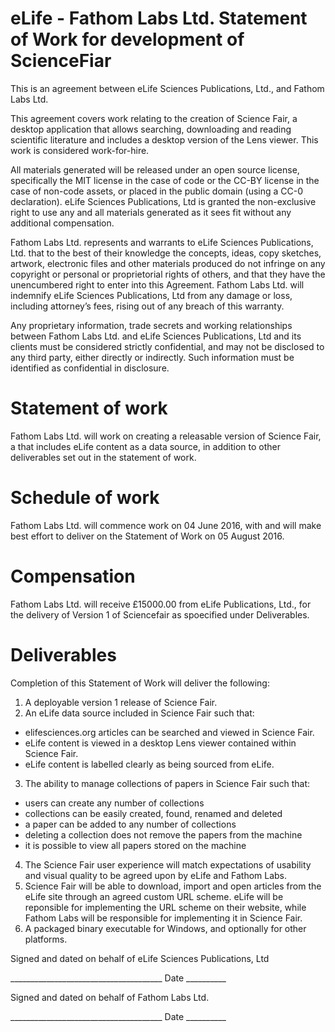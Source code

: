 # eLife - Fathom Labs Ltd. Statement of Work for development of ScienceFiar

This is an agreement between eLife Sciences Publications, Ltd., and Fathom Labs Ltd.

This agreement covers work relating to the creation of Science Fair, a desktop application that allows searching, downloading and reading scientific literature and includes a desktop version of the Lens viewer. This work is considered work-for-hire.

All materials generated will be released under an open source license, specifically the MIT license in the case of code or the CC-BY license in the case of non-code assets, or placed in the public domain (using a CC-0 declaration). eLife Sciences Publications, Ltd is granted the non-exclusive right to use any and all materials generated as it sees fit without any additional compensation.

Fathom Labs Ltd. represents and warrants to eLife Sciences Publications, Ltd. that to the best of their knowledge the concepts, ideas, copy sketches, artwork, electronic files and other materials produced do not infringe on any copyright or personal or proprietorial rights of others, and that they have the unencumbered right to enter into this Agreement. Fathom Labs Ltd. will indemnify eLife Sciences Publications, Ltd from any damage or loss, including attorney’s fees, rising out of any breach of this warranty.

Any proprietary information, trade secrets and working relationships between Fathom Labs Ltd. and eLife Sciences Publications, Ltd and its clients must be considered strictly confidential, and may not be disclosed to any third party, either directly or indirectly. Such information must be identified as confidential in disclosure.

# Statement of work

Fathom Labs Ltd. will work on creating a releasable version of Science Fair, a  that includes eLife content as a data source, in addition to other deliverables set out in the statement of work.

# Schedule of work

Fathom Labs Ltd. will commence work on 04 June 2016, with and will make best effort to deliver on the Statement of Work on 05 August 2016.

# Compensation 

Fathom Labs Ltd. will receive £15000.00 from eLife Publications, Ltd., for the delivery of Version 1 of Sciencefair as spoecified under Deliverables.

# Deliverables 

Completion of this Statement of Work will deliver the following:

1. A deployable version 1 release of Science Fair.
2. An eLife data source included in Science Fair such that:
  - elifesciences.org articles can be searched and viewed in Science Fair.
  - eLife content is viewed in a desktop Lens viewer contained within Science Fair.
  - eLife content is labelled clearly as being sourced from eLife.
3. The ability to manage collections of papers in Science Fair such that:
  - users can create any number of collections
  - collections can be easily created, found, renamed and deleted
  - a paper can be added to any number of collections
  - deleting a collection does not remove the papers from the machine
  - it is possible to view all papers stored on the machine
4. The Science Fair user experience will match expectations of usability and visual quality to be agreed upon by eLife and Fathom Labs.
5. Science Fair will be able to download, import and open articles from the eLife site through an agreed custom URL scheme. eLife will be reponsible for implementing the URL scheme on their website, while Fathom Labs will be responsible for implementing it in Science Fair.
6. A packaged binary executable for Windows, and optionally for other platforms.



Signed and dated on behalf of eLife Sciences Publications, Ltd




______________________________________         Date __________


Signed and dated on behalf of Fathom Labs Ltd.




______________________________________         Date __________
